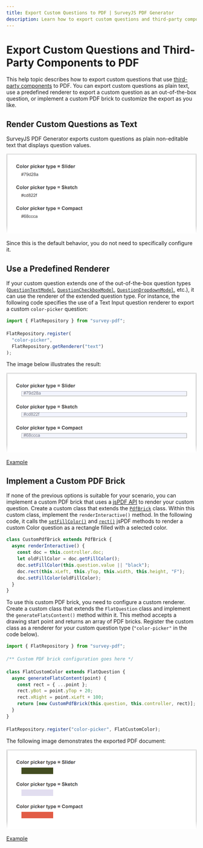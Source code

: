 ```yaml
---
title: Export Custom Questions to PDF | SurveyJS PDF Generator
description: Learn how to export custom questions and third-party components to a PDF form.
---
```


# Export Custom Questions and Third-Party Components to PDF

This help topic describes how to export custom questions that use [third-party components](https://surveyjs.io/survey-creator/documentation/customize-question-types/third-party-component-integration-react) to PDF. You can export custom questions as plain text, use a predefined renderer to export a custom question as an out-of-the-box question, or implement a custom PDF brick to customize the export as you like.

## Render Custom Questions as Text

SurveyJS PDF Generator exports custom questions as plain non-editable text that displays question values.

![SurveyJS PDF Generator - Render custom questions as text](images/export-custom-question-as-text.png)

Since this is the default behavior, you do not need to specifically configure it.

## Use a Predefined Renderer

If your custom question extends one of the out-of-the-box question types ([`QuestionTextModel`](https://surveyjs.io/form-library/documentation/api-reference/text-entry-question-model), [`QuestionCheckboxModel`](https://surveyjs.io/form-library/documentation/api-reference/checkbox-question-model), [`QuestionDropdownModel`](https://surveyjs.io/form-library/documentation/api-reference/dropdown-menu-model), etc.), it can use the renderer of the extended question type. For instance, the following code specifies the use of a Text Input question renderer to export a custom `color-picker` question:


```js
import { FlatRepository } from "survey-pdf";

FlatRepository.register(
  "color-picker",
  FlatRepository.getRenderer("text")
);
```

The image below illustrates the result:

![SurveyJS PDF Generator - Export custom questions using a predefined renderer](images/export-custom-question-with-predefined-renderer.png)

[Example](https://codesandbox.io/s/heuristic-star-81nso2?file=/src/SurveyPdfComponent.jsx)

## Implement a Custom PDF Brick

If none of the previous options is suitable for your scenario, you can implement a custom PDF brick that uses a [jsPDF API](https://raw.githack.com/MrRio/jsPDF/master/docs/jsPDF.html) to render your custom question. Create a custom class that extends the [`PdfBrick`](https://surveyjs.io/pdf-generator/documentation/api-reference/pdfbrick) class. Within this custom class, implement the `renderInteractive()` method. In the following code, it calls the [`setFillColor()`](https://artskydj.github.io/jsPDF/docs/jsPDF.html#setFillColor) and [`rect()`](https://artskydj.github.io/jsPDF/docs/jsPDF.html#rect) jsPDF methods to render a custom Color question as a rectangle filled with a selected color.


```js
class CustomPdfBrick extends PdfBrick {
  async renderInteractive() {
    const doc = this.controller.doc;
    let oldFillColor = doc.getFillColor();
    doc.setFillColor(this.question.value || "black");
    doc.rect(this.xLeft, this.yTop, this.width, this.height, "F");
    doc.setFillColor(oldFillColor);
  }
}
```

To use this custom PDF brick, you need to configure a custom renderer. Create a custom class that extends the `FlatQuestion` class and implement the `generateFlatsContent()` method within it. This method accepts a drawing start point and returns an array of PDF bricks. Register the custom class as a renderer for your custom question type (`"color-picker"` in the code below).

```js
import { FlatRepository } from "survey-pdf";

/** Custom PDF brick configuration goes here */

class FlatCustomColor extends FlatQuestion {
  async generateFlatsContent(point) {
    const rect = { ...point };
    rect.yBot = point.yTop + 20;
    rect.xRight = point.xLeft + 100;
    return [new CustomPdfBrick(this.question, this.controller, rect)];
  }
}

FlatRepository.register("color-picker", FlatCustomColor);
```

The following image demonstrates the exported PDF document:

![SurveyJS PDF Generator - Export custom questions using a custom PDF brick](images/export-custom-question-with-custom-pdf-brick.png)

[Example](https://codesandbox.io/s/blazing-bird-zemrxh)
